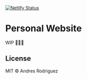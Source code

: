 [![Netlify Status](https://api.netlify.com/api/v1/badges/12290a50-2944-4565-b658-27903ffb7e32/deploy-status)](https://app.netlify.com/sites/andresrodriguez/deploys)

# Personal Website

WIP 👨🏻‍🏭

## License

MIT © Andres Rodriguez
